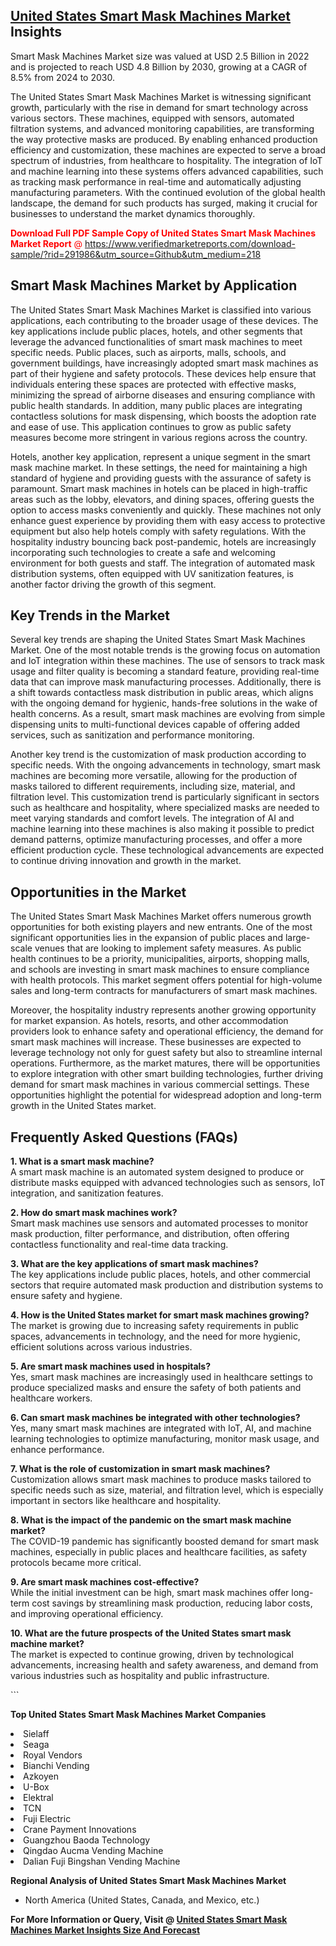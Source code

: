 <h2><a href="https://www.verifiedmarketreports.com/download-sample/?rid=291986&amp;utm_source=Github&amp;utm_medium=218" target="_blank">United States Smart Mask Machines Market</a> Insights</h2><p>Smart Mask Machines Market size was valued at USD 2.5 Billion in 2022 and is projected to reach USD 4.8 Billion by 2030, growing at a CAGR of 8.5% from 2024 to 2030.</p><p> <p>The United States Smart Mask Machines Market is witnessing significant growth, particularly with the rise in demand for smart technology across various sectors. These machines, equipped with sensors, automated filtration systems, and advanced monitoring capabilities, are transforming the way protective masks are produced. By enabling enhanced production efficiency and customization, these machines are expected to serve a broad spectrum of industries, from healthcare to hospitality. The integration of IoT and machine learning into these systems offers advanced capabilities, such as tracking mask performance in real-time and automatically adjusting manufacturing parameters. With the continued evolution of the global health landscape, the demand for such products has surged, making it crucial for businesses to understand the market dynamics thoroughly. <p><span class=""><span style="color: #ff0000;"><strong>Download Full PDF Sample Copy of United States Smart Mask Machines Market Report</strong> @ </span><a href="https://www.verifiedmarketreports.com/download-sample/?rid=291986&amp;utm_source=Github&amp;utm_medium=218" target="_blank">https://www.verifiedmarketreports.com/download-sample/?rid=291986&amp;utm_source=Github&amp;utm_medium=218</a></span></p></p> <h2>Smart Mask Machines Market by Application</h2> <p>The United States Smart Mask Machines Market is classified into various applications, each contributing to the broader usage of these devices. The key applications include public places, hotels, and other segments that leverage the advanced functionalities of smart mask machines to meet specific needs. Public places, such as airports, malls, schools, and government buildings, have increasingly adopted smart mask machines as part of their hygiene and safety protocols. These devices help ensure that individuals entering these spaces are protected with effective masks, minimizing the spread of airborne diseases and ensuring compliance with public health standards. In addition, many public places are integrating contactless solutions for mask dispensing, which boosts the adoption rate and ease of use. This application continues to grow as public safety measures become more stringent in various regions across the country. <p>Hotels, another key application, represent a unique segment in the smart mask machine market. In these settings, the need for maintaining a high standard of hygiene and providing guests with the assurance of safety is paramount. Smart mask machines in hotels can be placed in high-traffic areas such as the lobby, elevators, and dining spaces, offering guests the option to access masks conveniently and quickly. These machines not only enhance guest experience by providing them with easy access to protective equipment but also help hotels comply with safety regulations. With the hospitality industry bouncing back post-pandemic, hotels are increasingly incorporating such technologies to create a safe and welcoming environment for both guests and staff. The integration of automated mask distribution systems, often equipped with UV sanitization features, is another factor driving the growth of this segment. <h2>Key Trends in the Market</h2> <p>Several key trends are shaping the United States Smart Mask Machines Market. One of the most notable trends is the growing focus on automation and IoT integration within these machines. The use of sensors to track mask usage and filter quality is becoming a standard feature, providing real-time data that can improve mask manufacturing processes. Additionally, there is a shift towards contactless mask distribution in public areas, which aligns with the ongoing demand for hygienic, hands-free solutions in the wake of health concerns. As a result, smart mask machines are evolving from simple dispensing units to multi-functional devices capable of offering added services, such as sanitization and performance monitoring.</p> <p>Another key trend is the customization of mask production according to specific needs. With the ongoing advancements in technology, smart mask machines are becoming more versatile, allowing for the production of masks tailored to different requirements, including size, material, and filtration level. This customization trend is particularly significant in sectors such as healthcare and hospitality, where specialized masks are needed to meet varying standards and comfort levels. The integration of AI and machine learning into these machines is also making it possible to predict demand patterns, optimize manufacturing processes, and offer a more efficient production cycle. These technological advancements are expected to continue driving innovation and growth in the market.</p> <h2>Opportunities in the Market</h2> <p>The United States Smart Mask Machines Market offers numerous growth opportunities for both existing players and new entrants. One of the most significant opportunities lies in the expansion of public places and large-scale venues that are looking to implement safety measures. As public health continues to be a priority, municipalities, airports, shopping malls, and schools are investing in smart mask machines to ensure compliance with health protocols. This market segment offers potential for high-volume sales and long-term contracts for manufacturers of smart mask machines.</p> <p>Moreover, the hospitality industry represents another growing opportunity for market expansion. As hotels, resorts, and other accommodation providers look to enhance safety and operational efficiency, the demand for smart mask machines will increase. These businesses are expected to leverage technology not only for guest safety but also to streamline internal operations. Furthermore, as the market matures, there will be opportunities to explore integration with other smart building technologies, further driving demand for smart mask machines in various commercial settings. These opportunities highlight the potential for widespread adoption and long-term growth in the United States market.</p> <h2>Frequently Asked Questions (FAQs)</h2> <p><b>1. What is a smart mask machine?</b><br> A smart mask machine is an automated system designed to produce or distribute masks equipped with advanced technologies such as sensors, IoT integration, and sanitization features.</p> <p><b>2. How do smart mask machines work?</b><br> Smart mask machines use sensors and automated processes to monitor mask production, filter performance, and distribution, often offering contactless functionality and real-time data tracking.</p> <p><b>3. What are the key applications of smart mask machines?</b><br> The key applications include public places, hotels, and other commercial sectors that require automated mask production and distribution systems to ensure safety and hygiene.</p> <p><b>4. How is the United States market for smart mask machines growing?</b><br> The market is growing due to increasing safety requirements in public spaces, advancements in technology, and the need for more hygienic, efficient solutions across various industries.</p> <p><b>5. Are smart mask machines used in hospitals?</b><br> Yes, smart mask machines are increasingly used in healthcare settings to produce specialized masks and ensure the safety of both patients and healthcare workers.</p> <p><b>6. Can smart mask machines be integrated with other technologies?</b><br> Yes, many smart mask machines are integrated with IoT, AI, and machine learning technologies to optimize manufacturing, monitor mask usage, and enhance performance.</p> <p><b>7. What is the role of customization in smart mask machines?</b><br> Customization allows smart mask machines to produce masks tailored to specific needs such as size, material, and filtration level, which is especially important in sectors like healthcare and hospitality.</p> <p><b>8. What is the impact of the pandemic on the smart mask machine market?</b><br> The COVID-19 pandemic has significantly boosted demand for smart mask machines, especially in public places and healthcare facilities, as safety protocols became more critical.</p> <p><b>9. Are smart mask machines cost-effective?</b><br> While the initial investment can be high, smart mask machines offer long-term cost savings by streamlining mask production, reducing labor costs, and improving operational efficiency.</p> <p><b>10. What are the future prospects of the United States smart mask machine market?</b><br> The market is expected to continue growing, driven by technological advancements, increasing health and safety awareness, and demand from various industries such as hospitality and public infrastructure.</p> ```</p><p><strong>Top United States Smart Mask Machines Market Companies</strong></p><div data-test-id=""><p><li>Sielaff</li><li> Seaga</li><li> Royal Vendors</li><li> Bianchi Vending</li><li> Azkoyen</li><li> U-Box</li><li> Elektral</li><li> TCN</li><li> Fuji Electric</li><li> Crane Payment Innovations</li><li> Guangzhou Baoda Technology</li><li> Qingdao Aucma Vending Machine</li><li> Dalian Fuji Bingshan Vending Machine</li></p><div><strong>Regional Analysis of&nbsp;United States Smart Mask Machines Market</strong></div><ul><li dir="ltr"><p dir="ltr">North America&nbsp;(United States, Canada, and Mexico, etc.)</p></li></ul><p><strong>For More Information or Query, Visit @&nbsp;</strong><strong><a href="https://www.verifiedmarketreports.com/product/smart-mask-machines-market/?utm_source=Github&amp;utm_medium=218" target="_blank">United States Smart Mask Machines Market Insights Size And Forecast</a></strong></p></div>
